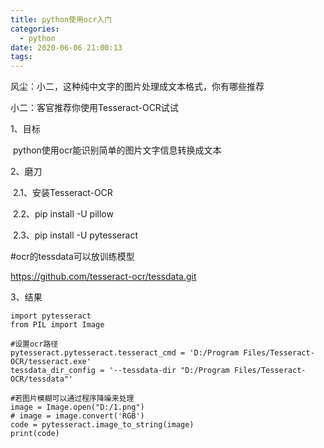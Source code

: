 ```yaml
---
title: python使用ocr入门
categories:
  - python
date: 2020-06-06 21:00:13
tags:
---
```


风尘：小二，这种纯中文字的图片处理成文本格式，你有哪些推荐

小二：客官推荐你使用Tesseract-OCR试试



1、目标

​	python使用ocr能识别简单的图片文字信息转换成文本

2、磨刀

​	2.1、安装Tesseract-OCR

​	2.2、pip install -U pillow

​	2.3、pip install -U pytesseract

#ocr的tessdata可以放训练模型

https://github.com/tesseract-ocr/tessdata.git

3、结果

```
import pytesseract
from PIL import Image

#设置ocr路径
pytesseract.pytesseract.tesseract_cmd = 'D:/Program Files/Tesseract-OCR/tesseract.exe'
tessdata_dir_config = '--tessdata-dir "D:/Program Files/Tesseract-OCR/tessdata"'

#若图片模糊可以通过程序降噪来处理
image = Image.open("D:/1.png")
# image = image.convert('RGB')
code = pytesseract.image_to_string(image)
print(code)
```